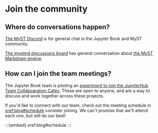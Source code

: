# Join the community

## Where do conversations happen?

[The MyST Discord](https://discord.mystmd.org) is for general chat in the Jupyter Book and MyST community.

[The mystmd discussions board](https://github.com/jupyter-book/mystmd/discussions) has general conversation about [the MyST Markdown engine](https://mystmd.org).

## How can I join the team meetings?

The Jupyter Book team is piloting an [experiment to join the JupyterHub Team Collaboaration Cafes][expt]. These are open to anyone, and are a way to discuss and work together across these projects.

If you'd like to connect with our team, check out the meeting schedule in <xref:blog#schedule> consider joining. We can't promise that we'll attend each one, but will do our best!

:::{embed} xref:blog#schedule
:::

[expt]: xref:blog/posts/2025-04-09-new-community-meeting
